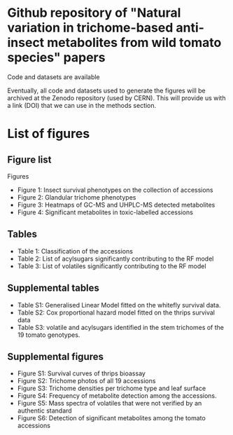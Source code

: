 # Github repository of "Natural variation in trichome-based anti-insect metabolites from wild tomato species" papers

Code and datasets are available

Eventually, all code and datasets used to generate the figures will be archived at the Zenodo repository (used by CERN). This will provide us with a link (DOI) that we can use in the methods section.  

# List of figures
## Figure list
Figures
-	Figure 1: Insect survival phenotypes on the collection of accessions
-	Figure 2: Glandular trichome phenotypes 
-	Figure 3: Heatmaps of GC-MS and UHPLC-MS detected metabolites
-	Figure 4: Significant metabolites in toxic-labelled accessions

## Tables
-	Table 1: Classification of the accessions
-	Table 2: List of acylsugars significantly contributing to the RF model
-	Table 3: List of volatiles significantly contributing to the RF model


## Supplemental tables 
- Table S1: Generalised Linear Model fitted on the whitefly survival data.
- Table S2: Cox proportional hazard model fitted on the thrips survival data
- Table S3: volatile and acylsugars identified in the stem trichomes of the 19 tomato genotypes. 

## Supplemental figures
-	Figure S1: Survival curves of thrips bioassay
-	Figure S2: Trichome photos of all 19 accessions
-	Figure S3: Trichome densities per trichome type and leaf surface
-	Figure S4: Frequency of metabolite detection among the accessions.
-	Figure S5: Mass spectra of volatiles that were not verified by an authentic standard
-	Figure S6: Detection of significant metabolites among the tomato accessions

